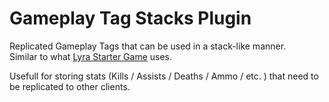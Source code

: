 # Gameplay Tag Stacks Plugin

Replicated Gameplay Tags that can be used in a stack-like manner.  
Similar to what [Lyra Starter Game](https://dev.epicgames.com/community/learning/paths/Z4/lyra-starter-game) uses.

Usefull for storing stats (Kills / Assists / Deaths / Ammo / etc. ) that need to be replicated to other clients.
